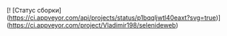[! [Статус сборки] (https://ci.appveyor.com/api/projects/status/p1bqqljwtl40eaxt?svg=true)] (https://ci.appveyor.com/project/Vladimir198/selenideweb)